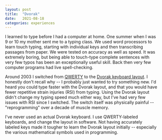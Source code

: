 ```yaml
---
layout: post
title:  "Dvorak"
date:   2021-08-18
categories: experiences
---
```


I learned to type before I had a computer at home. One summer when I was 9 or 10 my mother sent me to a typing class. We used word processors to learn touch typing, starting with individual keys and then transcribing passages from paper. We were tested on accuracy as well as speed. It was extremely boring, but being able to touch-type complete sentences with very few typos has been an exceptionally useful skill. Back then very few computer programs had live spell-checking.

Around 2003 I switched from [QWERTY](https://en.wikipedia.org/wiki/QWERTY) to the [Dvorak keyboard layout](https://en.wikipedia.org/wiki/Dvorak_keyboard_layout). I honestly don't recall why -- I probably just wanted to try something new. I'd heard you could type faster with the Dvorak layout, and that you would have fewer repetitive strain injuries (RSI) from typing. Using the Dvorak layout didn't change my typing speed much either way, but I've had very few issues with RSI since I switched. The switch itself was physically painful -- "reprogramming" over a decade of muscle memory.

I've never used an actual Dvorak keyboard. I use QWERTY-labeled keyboards, and change the layout in software. Not having accurately labeled keys made it tougher to learn the Dvorak layout initially -- especially the various mathematical symbols used in programming.
